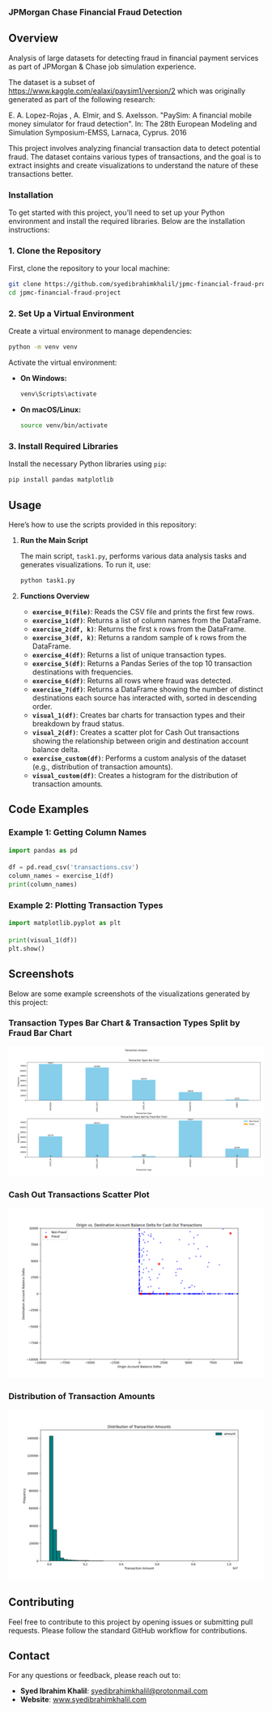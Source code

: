 ### JPMorgan Chase Financial Fraud Detection

## Overview
Analysis of large datasets for detecting fraud in financial payment services as part of JPMorgan &amp; Chase job simulation experience.

The dataset is a subset of https://www.kaggle.com/ealaxi/paysim1/version/2 which was originally generated as part of the following research:

E. A. Lopez-Rojas , A. Elmir, and S. Axelsson. "PaySim: A financial mobile money simulator for fraud detection". In: The 28th European Modeling and Simulation Symposium-EMSS, Larnaca, Cyprus. 2016


This project involves analyzing financial transaction data to detect potential fraud. The dataset contains various types of transactions, and the goal is to extract insights and create visualizations to understand the nature of these transactions better.

### Installation

To get started with this project, you'll need to set up your Python environment and install the required libraries. Below are the installation instructions:

### 1. Clone the Repository

First, clone the repository to your local machine:

```bash
git clone https://github.com/syedibrahimkhalil/jpmc-financial-fraud-project.git
cd jpmc-financial-fraud-project
```

### 2. Set Up a Virtual Environment

Create a virtual environment to manage dependencies:

```bash
python -m venv venv
```

Activate the virtual environment:

- **On Windows:**

    ```bash
    venv\Scripts\activate
    ```

- **On macOS/Linux:**

    ```bash
    source venv/bin/activate
    ```

### 3. Install Required Libraries

Install the necessary Python libraries using `pip`:

```bash
pip install pandas matplotlib
```

## Usage

Here’s how to use the scripts provided in this repository:

1. **Run the Main Script**

   The main script, `task1.py`, performs various data analysis tasks and generates visualizations. To run it, use:

   ```bash
   python task1.py
   ```

2. **Functions Overview**

   - **`exercise_0(file)`**: Reads the CSV file and prints the first few rows.
   - **`exercise_1(df)`**: Returns a list of column names from the DataFrame.
   - **`exercise_2(df, k)`**: Returns the first `k` rows from the DataFrame.
   - **`exercise_3(df, k)`**: Returns a random sample of `k` rows from the DataFrame.
   - **`exercise_4(df)`**: Returns a list of unique transaction types.
   - **`exercise_5(df)`**: Returns a Pandas Series of the top 10 transaction destinations with frequencies.
   - **`exercise_6(df)`**: Returns all rows where fraud was detected.
   - **`exercise_7(df)`**: Returns a DataFrame showing the number of distinct destinations each source has interacted with, sorted in descending order.
   - **`visual_1(df)`**: Creates bar charts for transaction types and their breakdown by fraud status.
   - **`visual_2(df)`**: Creates a scatter plot for Cash Out transactions showing the relationship between origin and destination account balance delta.
   - **`exercise_custom(df)`**: Performs a custom analysis of the dataset (e.g., distribution of transaction amounts).
   - **`visual_custom(df)`**: Creates a histogram for the distribution of transaction amounts.

## Code Examples

### Example 1: Getting Column Names

```python
import pandas as pd

df = pd.read_csv('transactions.csv')
column_names = exercise_1(df)
print(column_names)
```

### Example 2: Plotting Transaction Types

```python
import matplotlib.pyplot as plt

print(visual_1(df))
plt.show()
```

## Screenshots

Below are some example screenshots of the visualizations generated by this project:

### Transaction Types Bar Chart & Transaction Types Split by Fraud Bar Chart

![Transaction Types Bar Chart](screenshots/transaction_types_bar_chart.png)

### Cash Out Transactions Scatter Plot

![Cash Out Transactions Scatter Plot](screenshots/cash_out_scatter_plot.png)

### Distribution of Transaction Amounts

![Distribution of Transaction Amounts](screenshots/transaction_amounts_histogram.png)

## Contributing

Feel free to contribute to this project by opening issues or submitting pull requests. Please follow the standard GitHub workflow for contributions.


## Contact

For any questions or feedback, please reach out to:

- **Syed Ibrahim Khalil**: [syedibrahimkhalil@protonmail.com](mailto:syedibrahimkhalil@protonmail.com)
- **Website**: www.syedibrahimkhalil.com
```
